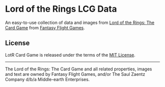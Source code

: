# Lord of the Rings LCG Data

An easy-to-use collection of data and images from [Lord of the Rings: The Card Game](https://www.fantasyflightgames.com/en/products/the-lord-of-the-rings-the-card-game/) from [Fantasy Flight Games](https://www.fantasyflightgames.com/en/index/).

## License
LotR Card Game is released under the terms of the [MIT License](https://github.com/jmthompson2015/lotr-lcg-data/master/LICENSE).

***
The Lord of the Rings: The Card Game and all related properties, images and text are owned by Fantasy Flight Games, and/or The Saul Zaentz Company d/b/a Middle-earth Enterprises.
